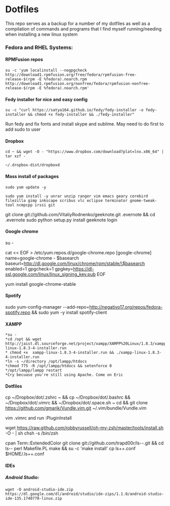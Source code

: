 Dotfiles
=======

This repo serves as a backup for a number of my dotfiles as well as a compilation of commands and programs that I find myself running/needing when installing a new linux system

### Fedora and RHEL Systems:

#### RPMFusion repos
```
su -c 'yum localinstall --nogpgcheck http://download1.rpmfusion.org/free/fedora/rpmfusion-free-release-$(rpm -E %fedora).noarch.rpm http://download1.rpmfusion.org/nonfree/fedora/rpmfusion-nonfree-release-$(rpm -E %fedora).noarch.rpm'
```

#### Fedy installer for nice and easy config
```
su -c "curl https://satya164.github.io/fedy/fedy-installer -o fedy-installer && chmod +x fedy-installer && ./fedy-installer"
```

Run fedy and fix fonts and install skype and sublime. May need to do first to add sudo to user

#### Dropbox
```
cd ~ && wget -O - "https://www.dropbox.com/download?plat=lnx.x86_64" | tar xzf -
``` 
```
~/.dropbox-dist/dropboxd
```

#### Mass install of packages
```
sudo yum update -y

sudo yum install -y unrar unzip ranger vim emacs geary corebird filezilla gimp inkscape scribus vlc eclipse terminator gnome-tweak-tool ncmpcpp irssi git
```

git clone git://github.com/VitaliyRodnenko/geeknote.git .evernote && cd .evernote
sudo python setup.py install
geeknote login

#### Google chrome
su -

cat << EOF > /etc/yum.repos.d/google-chrome.repo
[google-chrome]
name=google-chrome - \$basearch
baseurl=http://dl.google.com/linux/chrome/rpm/stable/\$basearch
enabled=1
gpgcheck=1
gpgkey=https://dl-ssl.google.com/linux/linux_signing_key.pub
EOF

yum install google-chrome-stable

#### Spotify

sudo yum-config-manager --add-repo=http://negativo17.org/repos/fedora-spotify.repo && sudo yum -y install spotify-client

#### XAMPP

    *su -
    *cd /opt && wget http://jaist.dl.sourceforge.net/project/xampp/XAMPP%20Linux/1.8.3/xampp-linux-1.8.3-4-installer.run
    * chmod +x  xampp-linux-1.8.3-4-installer.run && ./xampp-linux-1.8.3-4-installer.run
    *ln -s ~/directory /opt/lampp/htdocs
    *chmod 775 -R /opt/lampp/htdocs && setenforce 0
    */opt/lampp/lampp restart
    *Cry becuase you're still using Apache. Come on Eric

#### Dotfiles

cp ~/Dropbox/dot/.zshrc ~ && cp ~/Dropbox/dot/.bashrc && ~/Dropbox/dot/.vimrc && ~/Dropbox/dot/.space.sh ~
cd && git clone https://github.com/gmarik/Vundle.vim.git ~/.vim/bundle/Vundle.vim

vim .vimrc and run :PluginInstall

wget https://raw.github.com/robbyrussell/oh-my-zsh/master/tools/install.sh -O - | sh
chsh -s /bin/zsh

cpan Term::ExtendedColor
git clone git://github.com/trapd00r/ls--.git && cd ls--
perl Makefile.PL
make && su -c 'make install'
cp ls++.conf $HOME/.ls++.conf

#### IDEs
##### Android Studio:
    wget -O android-studio-ide.zip https://dl.google.com/dl/android/studio/ide-zips/1.1.0/android-studio-ide-135.1740770-linux.zip

